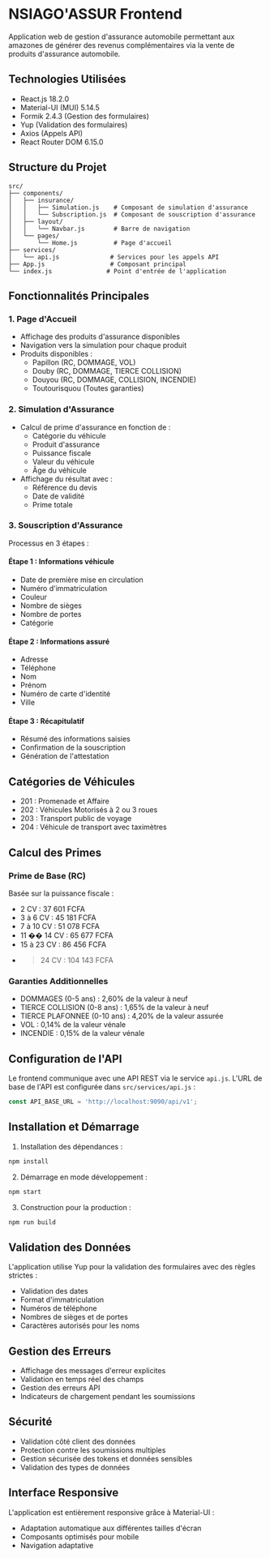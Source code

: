 # NSIAGO'ASSUR Frontend

Application web de gestion d'assurance automobile permettant aux amazones de générer des revenus complémentaires via la vente de produits d'assurance automobile.

## Technologies Utilisées

- React.js 18.2.0
- Material-UI (MUI) 5.14.5
- Formik 2.4.3 (Gestion des formulaires)
- Yup (Validation des formulaires)
- Axios (Appels API)
- React Router DOM 6.15.0

## Structure du Projet

```
src/
├── components/
│   ├── insurance/
│   │   ├── Simulation.js    # Composant de simulation d'assurance
│   │   └── Subscription.js  # Composant de souscription d'assurance
│   ├── layout/
│   │   └── Navbar.js        # Barre de navigation
│   └── pages/
│       └── Home.js          # Page d'accueil
├── services/
│   └── api.js              # Services pour les appels API
├── App.js                  # Composant principal
└── index.js               # Point d'entrée de l'application
```

## Fonctionnalités Principales

### 1. Page d'Accueil
- Affichage des produits d'assurance disponibles
- Navigation vers la simulation pour chaque produit
- Produits disponibles :
  - Papillon (RC, DOMMAGE, VOL)
  - Douby (RC, DOMMAGE, TIERCE COLLISION)
  - Douyou (RC, DOMMAGE, COLLISION, INCENDIE)
  - Toutourisquou (Toutes garanties)

### 2. Simulation d'Assurance
- Calcul de prime d'assurance en fonction de :
  - Catégorie du véhicule
  - Produit d'assurance
  - Puissance fiscale
  - Valeur du véhicule
  - Âge du véhicule
- Affichage du résultat avec :
  - Référence du devis
  - Date de validité
  - Prime totale

### 3. Souscription d'Assurance
Processus en 3 étapes :

#### Étape 1 : Informations véhicule
- Date de première mise en circulation
- Numéro d'immatriculation
- Couleur
- Nombre de sièges
- Nombre de portes
- Catégorie

#### Étape 2 : Informations assuré
- Adresse
- Téléphone
- Nom
- Prénom
- Numéro de carte d'identité
- Ville

#### Étape 3 : Récapitulatif
- Résumé des informations saisies
- Confirmation de la souscription
- Génération de l'attestation

## Catégories de Véhicules
- 201 : Promenade et Affaire
- 202 : Véhicules Motorisés à 2 ou 3 roues
- 203 : Transport public de voyage
- 204 : Véhicule de transport avec taximètres

## Calcul des Primes

### Prime de Base (RC)
Basée sur la puissance fiscale :
- 2 CV : 37 601 FCFA
- 3 à 6 CV : 45 181 FCFA
- 7 à 10 CV : 51 078 FCFA
- 11 �� 14 CV : 65 677 FCFA
- 15 à 23 CV : 86 456 FCFA
- > 24 CV : 104 143 FCFA

### Garanties Additionnelles
- DOMMAGES (0-5 ans) : 2,60% de la valeur à neuf
- TIERCE COLLISION (0-8 ans) : 1,65% de la valeur à neuf
- TIERCE PLAFONNEE (0-10 ans) : 4,20% de la valeur assurée
- VOL : 0,14% de la valeur vénale
- INCENDIE : 0,15% de la valeur vénale

## Configuration de l'API

Le frontend communique avec une API REST via le service `api.js`. L'URL de base de l'API est configurée dans `src/services/api.js` :

```javascript
const API_BASE_URL = 'http://localhost:9090/api/v1';
```

## Installation et Démarrage

1. Installation des dépendances :
```bash
npm install
```

2. Démarrage en mode développement :
```bash
npm start
```

3. Construction pour la production :
```bash
npm run build
```

## Validation des Données

L'application utilise Yup pour la validation des formulaires avec des règles strictes :
- Validation des dates
- Format d'immatriculation
- Numéros de téléphone
- Nombres de sièges et de portes
- Caractères autorisés pour les noms

## Gestion des Erreurs

- Affichage des messages d'erreur explicites
- Validation en temps réel des champs
- Gestion des erreurs API
- Indicateurs de chargement pendant les soumissions

## Sécurité

- Validation côté client des données
- Protection contre les soumissions multiples
- Gestion sécurisée des tokens et données sensibles
- Validation des types de données

## Interface Responsive

L'application est entièrement responsive grâce à Material-UI :
- Adaptation automatique aux différentes tailles d'écran
- Composants optimisés pour mobile
- Navigation adaptative 